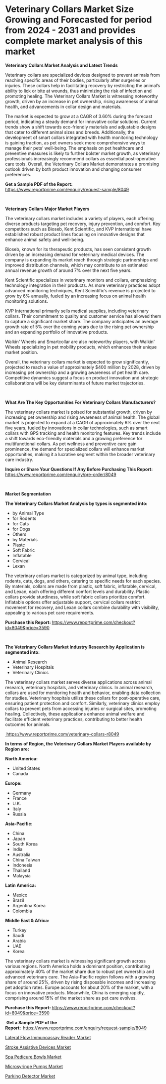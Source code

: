 <p><h1>Veterinary Collars Market Size Growing and Forecasted for period from 2024 - 2031 and provides complete market analysis of this market</h1></p><p><strong>Veterinary Collars Market Analysis and Latest Trends</strong></p>
<p><p>Veterinary collars are specialized devices designed to prevent animals from reaching specific areas of their bodies, particularly after surgeries or injuries. These collars help in facilitating recovery by restricting the animal’s ability to lick or bite at wounds, thus minimizing the risk of infection and promoting healing. The Veterinary Collars Market is witnessing noteworthy growth, driven by an increase in pet ownership, rising awareness of animal health, and advancements in collar design and materials.</p><p>The market is expected to grow at a CAGR of 3.60% during the forecast period, indicating a steady demand for innovative collar solutions. Current trends show a shift towards eco-friendly materials and adjustable designs that cater to different animal sizes and breeds. Additionally, the development of smart collars integrated with health monitoring technology is gaining traction, as pet owners seek more comprehensive ways to manage their pets’ well-being. The emphasis on pet healthcare and preventive measures is likely to further bolster market growth, as veterinary professionals increasingly recommend collars as essential post-operative care tools. Overall, the Veterinary Collars Market demonstrates a promising outlook driven by both product innovation and changing consumer preferences.</p></p>
<p><strong>Get a Sample PDF of the Report:&nbsp;</strong> <a href="https://www.reportprime.com/enquiry/request-sample/8049">https://www.reportprime.com/enquiry/request-sample/8049</a></p>
<p>&nbsp;</p>
<p><strong>Veterinary Collars Major Market Players</strong></p>
<p><p>The veterinary collars market includes a variety of players, each offering diverse products targeting pet recovery, injury prevention, and comfort. Key competitors such as Bioseb, Kent Scientific, and KVP International have established robust product lines focusing on innovative designs that enhance animal safety and well-being.</p><p>Bioseb, known for its therapeutic products, has seen consistent growth driven by an increasing demand for veterinary medical devices. The company is expanding its market reach through strategic partnerships and improved distribution channels, which may contribute to an estimated annual revenue growth of around 7% over the next five years. </p><p>Kent Scientific specializes in veterinary monitors and collars, emphasizing technology integration in their products. As more veterinary practices adopt advanced monitoring techniques, Kent Scientific’s revenue is projected to grow by 6% annually, fueled by an increasing focus on animal health monitoring solutions.</p><p>KVP International primarily sells medical supplies, including veterinary collars. Their commitment to quality and customer service has allowed them to capture a significant market share. The company anticipates an average growth rate of 5% over the coming years due to the rising pet ownership and an expanding portfolio of innovative products.</p><p>Walkin' Wheels and Smartcollar are also noteworthy players, with Walkin' Wheels specializing in pet mobility products, which enhances their unique market position. </p><p>Overall, the veterinary collars market is expected to grow significantly, projected to reach a value of approximately $400 million by 2028, driven by increasing pet ownership and a growing awareness of pet health care. Competitive dynamics suggest a focus on product innovation and strategic collaborations will be key determinants of future market trajectories.</p></p>
<p>&nbsp;</p>
<p><strong>What Are The Key Opportunities For Veterinary Collars Manufacturers?</strong></p>
<p><p>The veterinary collars market is poised for substantial growth, driven by increasing pet ownership and rising awareness of animal health. The global market is projected to expand at a CAGR of approximately 6% over the next five years, fueled by innovations in collar technologies, such as smart collars with GPS tracking and health monitoring features. Key trends include a shift towards eco-friendly materials and a growing preference for multifunctional collars. As pet wellness and preventive care gain prominence, the demand for specialized collars will enhance market opportunities, making it a lucrative segment within the broader veterinary care industry.</p></p>
<p><strong>Inquire or Share Your Questions If Any Before Purchasing This Report:</strong> <a href="https://www.reportprime.com/enquiry/pre-order/8049">https://www.reportprime.com/enquiry/pre-order/8049</a></p>
<p>&nbsp;</p>
<p><strong>Market Segmentation</strong></p>
<p><strong>The Veterinary Collars Market Analysis by types is segmented into:</strong></p>
<p><ul><li>by Animal Type</li><li>for Rodents</li><li>for Cats</li><li>for Dogs</li><li>Others</li><li>by Materials</li><li>Plastc</li><li>Soft Fabric</li><li>Inflatable</li><li>Cervical</li><li>Lexan</li></ul></p>
<p><p>The veterinary collars market is categorized by animal type, including rodents, cats, dogs, and others, catering to specific needs for each species. By materials, collars are made from plastic, soft fabric, inflatable, cervical, and Lexan, each offering different comfort levels and durability. Plastic collars provide sturdiness, while soft fabric collars prioritize comfort. Inflatable options offer adjustable support, cervical collars restrict movement for recovery, and Lexan collars combine durability with visibility, appealing to various pet care requirements.</p></p>
<p><strong>Purchase this Report:&nbsp;</strong><a href="https://www.reportprime.com/checkout?id=8049&price=3590">https://www.reportprime.com/checkout?id=8049&price=3590</a></p>
<p>&nbsp;</p>
<p><strong>The Veterinary Collars Market Industry Research by Application is segmented into:</strong></p>
<p><ul><li>Animal Research</li><li>Veterinary Hospitals</li><li>Veterinary Clinics</li></ul></p>
<p><p>The veterinary collars market serves diverse applications across animal research, veterinary hospitals, and veterinary clinics. In animal research, collars are used for monitoring health and behavior, enabling data collection for studies. Veterinary hospitals utilize these collars for post-operative care, ensuring patient protection and comfort. Similarly, veterinary clinics employ collars to prevent pets from accessing injuries or surgical sites, promoting healing. Collectively, these applications enhance animal welfare and facilitate efficient veterinary practices, contributing to better health outcomes for animals.</p></p>
<p><a href="https://www.reportprime.com/veterinary-collars-r8049">&nbsp;https://www.reportprime.com/veterinary-collars-r8049</a></p>
<p><strong>In terms of Region, the Veterinary Collars Market Players available by Region are:</strong></p>
<p>
    <p> <strong> North America: </strong>
        <ul>
            <li>United States</li>
            <li>Canada</li>
        </ul>
        </p> 
    <p> <strong> Europe: </strong>
        <ul>
            <li>Germany</li>
            <li>France</li>
            <li>U.K.</li>
            <li>Italy</li>
            <li>Russia</li>
        </ul>
        </p> 
    <p> <strong> Asia-Pacific: </strong>
        <ul>
            <li>China</li>
            <li>Japan</li>
            <li>South Korea</li>
            <li>India</li>
            <li>Australia</li>
            <li>China Taiwan</li>
            <li>Indonesia</li>
            <li>Thailand</li>
            <li>Malaysia</li>
        </ul>
        </p> 
    <p> <strong> Latin America: </strong>
        <ul>
            <li>Mexico</li>
            <li>Brazil</li>
            <li>Argentina Korea</li>
            <li>Colombia</li>
        </ul>
        </p> 
    <p> <strong> Middle East & Africa: </strong>
        <ul>
            <li>Turkey</li>
            <li>Saudi</li>
            <li>Arabia</li>
            <li>UAE</li>
            <li>Korea</li>
        </ul>
    </p>
    </p>
<p><p>The veterinary collars market is witnessing significant growth across various regions. North America holds a dominant position, contributing approximately 40% of the market share due to robust pet ownership and advanced veterinary care. The Asia-Pacific region follows with a growing share of around 25%, driven by rising disposable incomes and increasing pet adoption rates. Europe accounts for about 20% of the market, with a focus on innovative products. Meanwhile, China is emerging rapidly, comprising around 15% of the market share as pet care evolves.</p></p>
<p><strong>Purchase this Report: </strong><a href="https://www.reportprime.com/checkout?id=8049&price=3590">https://www.reportprime.com/checkout?id=8049&price=3590</a></p>
<p>&nbsp;<strong>Get a Sample PDF of the Report:&nbsp;&nbsp;</strong><a href="https://www.reportprime.com/enquiry/request-sample/8049">https://www.reportprime.com/enquiry/request-sample/8049</a></p>
<p><strong></strong></p>
<p><p><a href="https://github.com/bmorecock/Market-Research-Report-List-5/blob/main/lateral-flow-immunoassay-reader-market.md">Lateral Flow Immunoassay Reader Market</a></p><p><a href="https://www.linkedin.com/pulse/what-current-future-prospects-stroke-assistive-devices-market-lq7jf?trackingId=Im07QFJoRYKEuzy6x1cAUg%3D%3D">Stroke Assistive Devices Market</a></p><p><a href="https://www.linkedin.com/pulse/what-influencing-future-spa-pedicure-bowls-market-insights-swujf?trackingId=06A%2FOAnzSxaHsPlZTDtyVQ%3D%3D">Spa Pedicure Bowls Market</a></p><p><a href="https://medium.com/@luke.russell779/insights-into-microsyringe-pumps-market-share-and-competitive-landscape-for-period-from-2024-to-41e58c60bf13">Microsyringe Pumps Market</a></p><p><a href="https://issuu.com/reportprime-2/docs/parking-detector-market-size-2030.p_5ecc15739daf77">Parking Detector Market</a></p></p>